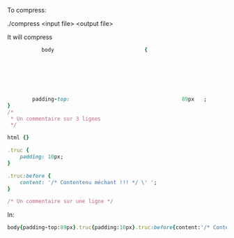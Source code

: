 To compress:

./compress \<input file\> \<output file\>

It will compress
```ruby
           body 							{







		padding-top: 									89px   ;
}
/*
 * Un commentaire sur 3 lignes
 */

html {}

.truc {
	padding: 10px;
}

.truc:before {
	content: '/* Contentenu méchant !!! */ \' ';
}

/* Un commentaire sur une ligne */
```

In:

```ruby
body{padding-top:89px}.truc{padding:10px}.truc:before{content:'/* Contentenu méchant !!! */ \' '}
```
